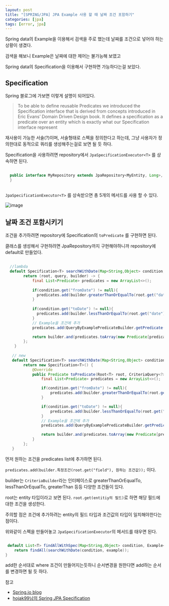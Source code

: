```yaml
---
layout: post
title: "[SPRING/JPA] JPA Example 사용 할 때 날짜 조건 포함하기"
categories: [jpa]
tags: [error, jpa]
---
```



Spring data의 Example을 이용해서 검색을 주로 했는데 날짜를 조건으로 넣어야 하는 상황이 생겼다.

검색을 해보니 Example은 날짜에 대한 제어는 불가능해 보였고

Spring data의 Specification을 이용해서 구현하면 가능하다는걸 보았다.


## Specification

Spring 블로그에 가보면 이렇게 설명이 되어있다.

> To be able to define reusable Predicates we introduced the Specification interface that is derived from concepts introduced in Eric Evans’ Domain Driven Design book. It defines a specification as a predicate over an entity which is exactly what our Specification interface represent


재사용이 가능한 서술(?)이며, 서술형태로 스펙을 정의한다고 하는데, 그냥 사용자가 정의한대로 동적으로 쿼리를 생성해주는걸로 보면 될 듯 하다.

Specification을 사용하려면 repository에서 `JpaSpecificationExecutor<T>` 를 상속하면 된다.
  
  
```java 
  
  public interface MyRepository extends JpaRepository<MyEntity, Long>, JpaSpecificationExecutor<MyEntity>{
  }
  
```  
  
`JpaSpecificationExecutor<T>` 를 상속받으면 총 5개의 메서드를 사용 할 수 있다.
  
![image](https://user-images.githubusercontent.com/29051992/145795405-2c818bfb-e8bd-44b5-b632-be27c721caa4.png)
  

## 날짜 조건 포함시키기  
  
조건을 추가하려면 repository에 Specification<T>의 `toPredicate` 를 구현하면 된다.
 
클래스를 생성해서 구현하려면 JpaRepository까지 구현해야하니까 repository에 default로 만들었다.  
  
```java
  
  //lambda
  default Specification<T> searchWithDate(Map<String,Object> condition, Example<T> example){
        return (root, query, builder) -> {
            final List<Predicate> predicates = new ArrayList<>();
            
            if(condition.get("fromDate") != null){
              predicates.add(builder.greaterThanOrEqualTo(root.get("date"), condition.get("fromDate")));
            }
  
            if(condition.get("toDate") != null){
              predicates.add(builder.lessThanOrEqualTo(root.get("date"), condition.get("toDate")));
            }
            // Example을 조건에 추가
            predicates.add(QueryByExamplePredicateBuilder.getPredicate(root, builder, example));

            return builder.and(predicates.toArray(new Predicate[predicates.size()]));
        };
    }
  
   // new 
   default Specification<T> searchWithDate(Map<String,Object> condition, Example<T> example){
        return new Specification<T>() {
            @Override
            public Predicate toPredicate(Root<T> root, CriteriaQuery<?> query, CriteriaBuilder criteriaBuilder) {
                final List<Predicate> predicates = new ArrayList<>();

                if(condition.get("fromDate") != null){
                    predicates.add(builder.greaterThanOrEqualTo(root.get("date"), condition.get("fromDate")));
                }

                if(condition.get("toDate") != null){
                    predicates.add(builder.lessThanOrEqualTo(root.get("date"), condition.get("toDate")));
                }
                // Example을 조건에 추가
                predicates.add(QueryByExamplePredicateBuilder.getPredicate(root, builder, example));

                return builder.and(predicates.toArray(new Predicate[predicates.size()]));
            }
        };
   }

```  

먼저 원하는 조건을 predicates list에 추가하면 된다.

`predicates.add(builder.특정조건(root.get("field"), 원하는 조건값));` 이다.

builder는 `CriteriaBuilder`라는 인터페이스로 greaterThanOrEqualTo, lessThanOrEqualTo, greaterThan 등등 다양한 조건들이 있다.

root는 entity 타입이라고 보면 된다. `root.get(entitiy의 필드)`로 하면 해당 필드에 대한 조건을 생성한다.

주의할 점은 조건에 추가하려는 entity의 필드 타입과 조건값의 타입이 일치해야한다는 점이다. 

위와같이 스펙을 만들어놓고 `JpaSpecificationExecutor`의 메서드를 태우면 된다.

```java

 default List<T> findAllWithSpec(Map<String,Object> condition, Example<T> example){
    return findAll(searchWithDate(condition, example));
}

```

add한 순서대로 where 조건이 만들어지는듯하니 순서변경을 원한다면 add하는 순서를 변경하면 될 듯 하다.


참고

 - [Spring.io blog](https://spring.io/blog/2011/04/26/advanced-spring-data-jpa-specifications-and-querydsl)
 - [hojak99님의 Spring JPA Specification](https://hojak99.tistory.com/503)

  
  
  
